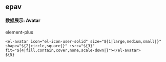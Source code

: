 ## epav
#### 数据展示: Avatar
element-plus <el-avatar>
```
<el-avatar icon="el-icon-user-solid" size="${1|large,medium,small|}" shape="${2|circle,square|}" :src="${3}" fit="${4|fill,contain,cover,none,scale-down|}"></el-avatar>
${5}
```